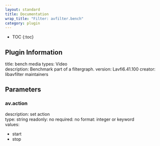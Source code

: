 ```yaml
---
layout: standard
title: Documentation
wrap_title: "Filter: avfilter.bench"
category: plugin
---
```

* TOC
{:toc}

## Plugin Information

title: bench
media types:
Video  
description: Benchmark part of a filtergraph.
version: Lavfi6.41.100
creator: libavfilter maintainers

## Parameters

### av.action

description:
set action  
type: string
readonly: no
required: no
format: integer or keyword  
values:
* start
* stop

